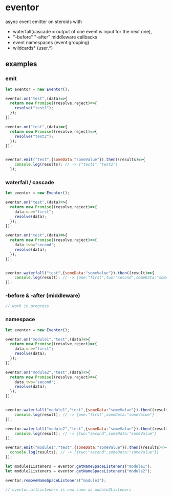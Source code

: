 # eventor
async event emitter on steroids with
- waterfall(cascade = output of one event is input for the next one),
- "-before" "-after" middleware callbacks
- event namespaces (event grouping)
- wildcards\* (user.\*)

## examples

### emit

```javascript
let eventor = new Eventor();

eventor.on("test",(data)=>{
  return new Promise((resolve,reject)=>{
    resolve("test1");
  });
});

eventor.on("test",(data)=>{
  return new Promise((resolve,reject)=>{
    resolve("test2");
  });
});


eventor.emit("test",{someData:"someValue"}).then((results)=>{
    console.log(results); // -> ["test1","test2"]
  });
```


### waterfall / cascade

```javascript
let eventor = new Eventor();

eventor.on("test",(data)=>{
  return new Promise((resolve,reject)=>{
    data.one="first";
    resolve(data);
  });
});

eventor.on("test",(data)=>{
  return new Promise((resolve,reject)=>{
    data.two="second";
    resolve(data);
  });
});


eventor.waterfall("test",{someData:"someValue"}).then((result)=>{
    console.log(result); // -> {one:"first",two:"second",someData:"someValue"}
});
```

### -before & -after (middleware)

```javascript
// work in progress
```

### namespace
```javascript
let eventor = new Eventor();

eventor.on("module1","test",(data)=>{
  return new Promise((resolve,reject)=>{
    data.one="first";
    resolve(data);
  });
});

eventor.on("module2","test",(data)=>{
  return new Promise((resolve,reject)=>{
    data.two="second";
    resolve(data);
  });
});


eventor.waterfall("module1","test",{someData:"someValue"}).then((result)=>{
    console.log(result); // -> {one:"first",someData:"someValue"}
});

eventor.waterfall("module2","test",{someData:"someValue"}).then((result)=>{
    console.log(result); // -> {two:"second",someData:"someValue"}
});

eventor.emit("module1","test",{someData:"someValue"}).then((results)=>{
  console.log(results); // -> [{two:"second",someData:"someValue"}]
});

let module1Listeners = eventor.getNameSpaceListeners("module1");
let module2Listeners = eventor.getNameSpaceListeners("module2");

eventor.removeNameSpaceListeners("module1");

// eventor.allListeners is now same as module2Listeners

```
